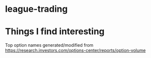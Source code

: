 # league-trading

# Things I find interesting

Top option names generated/modified from https://research.investors.com/options-center/reports/option-volume
